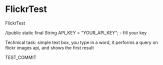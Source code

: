 # FlickrTest
FlickrTest

//public static final String API_KEY = "YOUR_API_KEY"; - fill your key

Technical task:
simple text box, you type in a word, it performs a query on flickr images api,
and shows the first result

TEST_COMMIT

